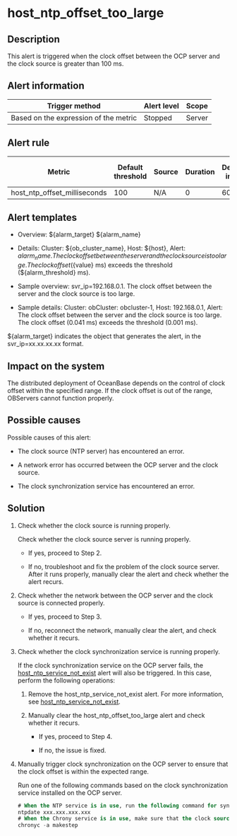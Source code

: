 host_ntp_offset_too_large
==============================================

Description
--------------------------------

This alert is triggered when the clock offset between the OCP server and the clock source is greater than 100 ms.

**Alert information**
------------------------------------------

|            Trigger method             | Alert level | Scope  |
|---------------------------------------|-------------|--------|
| Based on the expression of the metric | Stopped     | Server |

**Alert rule**
-----------------------------------

|            Metric            | Default threshold | Source | Duration | Detection interval | Time before clearance |
|------------------------------|-------------------|--------|----------|--------------------|-----------------------|
| host_ntp_offset_milliseconds | 100               | N/A    | 0        | 60s                | 5 min                 |

Alert templates
------------------------------------

* Overview: ${alarm_target} ${alarm_name}

* Details: Cluster: ${ob_cluster_name}, Host: ${host}, Alert: ${alarm_name}. The clock offset between the server and the clock source is too large. The clock offset (${value} ms) exceeds the threshold (${alarm_threshold} ms).

* Sample overview: svr_ip=192.168.0.1. The clock offset between the server and the clock source is too large.

* Sample details: Cluster: obCluster: obcluster-1, Host: 192.168.0.1, Alert: The clock offset between the server and the clock source is too large. The clock offset (0.041 ms) exceeds the threshold (0.001 ms).

\${alarm_target} indicates the object that generates the alert, in the svr_ip=xx.xx.xx.xx format.

Impact on the system
-----------------------------------------

The distributed deployment of OceanBase depends on the control of clock offset within the specified range. If the clock offset is out of the range, OBServers cannot function properly.

Possible causes
------------------------------------

Possible causes of this alert:

* The clock source (NTP server) has encountered an error.

* A network error has occurred between the OCP server and the clock source.

* The clock synchronization service has encountered an error.

Solution
-----------------------------

1. Check whether the clock source is running properly.

   Check whether the clock source server is running properly.
   * If yes, proceed to Step 2.

   * If no, troubleshoot and fix the problem of the clock source server. After it runs properly, manually clear the alert and check whether the alert recurs.

2. Check whether the network between the OCP server and the clock source is connected properly.

   * If yes, proceed to Step 3.

   * If no, reconnect the network, manually clear the alert, and check whether it recurs.

3. Check whether the clock synchronization service is running properly.

   If the clock synchronization service on the OCP server fails, the [host_ntp_service_not_exist](../3.application-alert/21.host_ntp_service_not_exist.md) alert will also be triggered. In this case, perform the following operations:
   1. Remove the host_ntp_service_not_exist alert. For more information, see [host_ntp_service_not_exist](../3.application-alert/21.host_ntp_service_not_exist.md).

   2. Manually clear the host_ntp_offset_too_large alert and check whether it recurs.

      * If yes, proceed to Step 4.

      * If no, the issue is fixed.

4. Manually trigger clock synchronization on the OCP server to ensure that the clock offset is within the expected range.

   Run one of the following commands based on the clock synchronization service installed on the OCP server.

   ```sql
   # When the NTP service is in use, run the following command for synchronization (192.168.0.1 indicates the IP address of the clock source that must be specified): 
   ntpdate xxx.xxx.xxx.xxx
   # When the Chrony service is in use, make sure that the clock source has been configured in the /etc/chrony.conf file and run the following command for synchronization: 
   chronyc -a makestep
   ```
